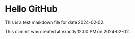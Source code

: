 # Hello GitHub
This is a test markdown file for date 2024-02-02.

This commit was created at exactly 12:00 PM on 2024-02-02.
